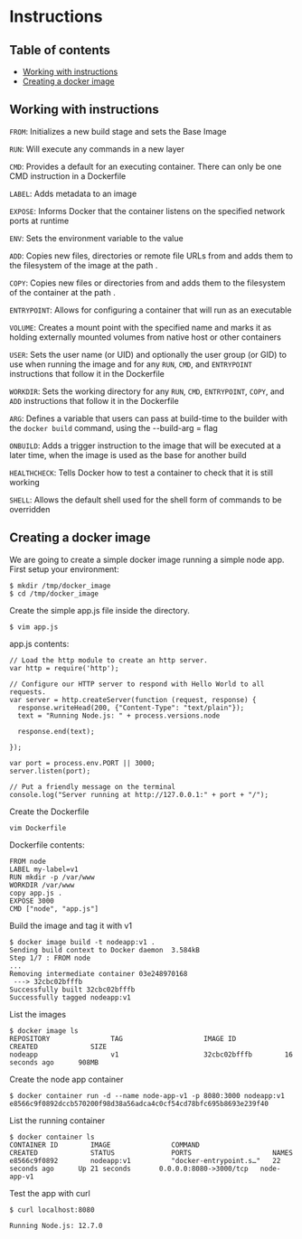 # Instructions

## Table of contents
* [Working with instructions](#working-with-instructions)
* [Creating a docker image](#creating-a-docker-image)

## Working with instructions
`FROM`: Initializes a new build stage and sets the Base Image

`RUN`: Will execute any commands in a new layer

`CMD`: Provides a default for an executing container. There can only be one CMD instruction in a Dockerfile

`LABEL`: Adds metadata to an image

`EXPOSE`: Informs Docker that the container listens on the specified network ports at runtime

`ENV`: Sets the environment variable <key> to the value <value>

`ADD`: Copies new files, directories or remote file URLs from <src> and adds them to the filesystem of the image at the 
path <dest>.

`COPY`: Copies new files or directories from <src> and adds them to the filesystem of the container at the path <dest>.

`ENTRYPOINT`: Allows for configuring a container that will run as an executable

`VOLUME`: Creates a mount point with the specified name and marks it as holding externally mounted volumes from native 
host or other containers

`USER`: Sets the user name (or UID) and optionally the user group (or GID) to use when running the image and for any 
`RUN`, `CMD`, and `ENTRYPOINT` instructions that follow it in the Dockerfile

`WORKDIR`: Sets the working directory for any `RUN`, `CMD`, `ENTRYPOINT`, `COPY`, and `ADD` instructions that follow it 
in the Dockerfile

`ARG`: Defines a variable that users can pass at build-time to the builder with the `docker build` command, using the 
--build-arg <varname>=<value> flag

`ONBUILD`: Adds a trigger instruction to the image that will be executed at a later time, when the image is used as the 
base for another build

`HEALTHCHECK`: Tells Docker how to test a container to check that it is still working

`SHELL`: Allows the default shell used for the shell form of commands to be overridden

## Creating a docker image
We are going to create a simple docker image running a simple node app. First setup your environment:
```
$ mkdir /tmp/docker_image
$ cd /tmp/docker_image
```

Create the simple app.js file inside the directory.
```
$ vim app.js
```
app.js contents:
```
// Load the http module to create an http server.
var http = require('http');

// Configure our HTTP server to respond with Hello World to all requests.
var server = http.createServer(function (request, response) {
  response.writeHead(200, {"Content-Type": "text/plain"});
  text = "Running Node.js: " + process.versions.node

  response.end(text);

});

var port = process.env.PORT || 3000;
server.listen(port);

// Put a friendly message on the terminal
console.log("Server running at http://127.0.0.1:" + port + "/");
```

Create the Dockerfile
```
vim Dockerfile
```
Dockerfile contents:
```
FROM node
LABEL my-label=v1
RUN mkdir -p /var/www
WORKDIR /var/www
copy app.js .
EXPOSE 3000
CMD ["node", "app.js"]
```

Build the image and tag it with v1
```
$ docker image build -t nodeapp:v1 .
Sending build context to Docker daemon  3.584kB
Step 1/7 : FROM node
...
Removing intermediate container 03e248970168
 ---> 32cbc02bfffb
Successfully built 32cbc02bfffb
Successfully tagged nodeapp:v1
```

List the images
```
$ docker image ls
REPOSITORY               TAG                    IMAGE ID            CREATED             SIZE
nodeapp                  v1                     32cbc02bfffb        16 seconds ago      908MB
```

Create the node app container
```
$ docker container run -d --name node-app-v1 -p 8080:3000 nodeapp:v1
e8566c9f0892dccb570200f98d38a56adca4c0cf54cd78bfc695b8693e239f40
```

List the running container
```
$ docker container ls
CONTAINER ID        IMAGE               COMMAND                  CREATED             STATUS              PORTS                    NAMES
e8566c9f0892        nodeapp:v1          "docker-entrypoint.s…"   22 seconds ago      Up 21 seconds       0.0.0.0:8080->3000/tcp   node-app-v1
```

Test the app with curl
```
$ curl localhost:8080

Running Node.js: 12.7.0
```